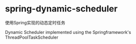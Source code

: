 # spring-dynamic-scheduler
使用Spring实现的动态定时任务

Dynamic Scheduler implemented using the Springframework's ThreadPoolTaskScheduler
